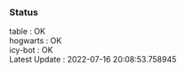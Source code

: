 ### Status


table : OK  
hogwarts : OK  
icy-bot : OK  
Latest Update : 2022-07-16 20:08:53.758945
